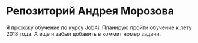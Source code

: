 # Репозиторий Андрея Морозова

Я прохожу обучение по курсу Job4j. Планирую пройти обучение к лету 2018 года.
А еще я забыл добавить в коммит номер задачи.